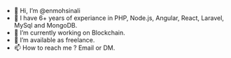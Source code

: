 - 👋 Hi, I’m @enmohsinali
- 👀 I have 6+ years of experiance in PHP, Node.js, Angular, React, Laravel, MySql and MongoDB.
- 🌱 I’m currently working on Blockchain.
- 💞️ I’m available as freelance.
- 📫 How to reach me ?  Email or DM.

<!---
enmohsinali/enmohsinali is a ✨ special ✨ repository because its `README.md` (this file) appears on your GitHub profile.
You can click the Preview link to take a look at your changes.
--->
